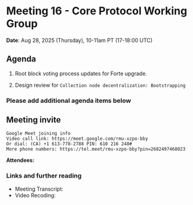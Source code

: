 # Meeting 16 - Core Protocol Working Group

**Date**: Aug 28, 2025 (Thursday), 10-11am PT (17-18:00 UTC)

## Agenda

1. Root block voting process updates for Forte upgrade.

2. Design review for `Collection node decentralization: Bootstrapping`

### Please add additional agenda items below

## Meeting invite

```
Google Meet joining info
Video call link: https://meet.google.com/rmu-xzpo-bby
Or dial: ‪(CA) +1 613-778-2788‬ PIN: ‪610 216 248‬#
More phone numbers: https://tel.meet/rmu-xzpo-bby?pin=2682497468023
```

**Attendees:** 

### Links and further reading

- Meeting Transcript:
- Video Recoding: 
